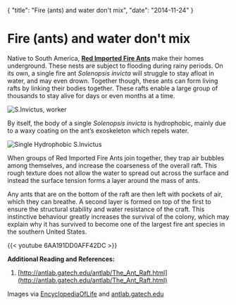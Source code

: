 {
    "title": "Fire (ants) and water don't mix",
    "date": "2014-11-24"
}

# Fire (ants) and water don't mix


Native to South America, [**Red Imported Fire Ants**](http://www.eol.org/pages/403244) make their homes underground. These nests are subject to flooding during rainy periods. On its own, a single fire ant _Solenopsis invicta_ will struggle to stay afloat in water, and may even drown. Together though, these ants can form living rafts by linking their bodies together. These rafts enable a large group of thousands to stay alive for days or even months at a time.


![S.Invictus, worker](https://lh3.googleusercontent.com/_SUdJXVDcY1M/TbtyRfnKe1I/AAAAAAAAAS8/BGaGQ8oWHFk/s400/invictusworker.jpg "S.Invictus, worker")


By itself, the body of a single _Solenopsis invicta_ is hydrophobic, mainly due to a waxy coating on the ant’s exoskeleton which repels water.


![Single Hydrophobic S.Invictus](https://lh6.googleusercontent.com/_SUdJXVDcY1M/Tbtx2K5moKI/AAAAAAAAASs/mBADQgADwBs/s400/Fireantsolo.jpg "Solo fire ant repelling water")


When groups of Red Imported Fire Ants join together, they trap air bubbles among themselves, and increase the coarseness of the overall raft. This rough texture does not allow the water to spread out across the surface and instead the surface tension forms a layer around the mass of ants.

Any ants that are on the bottom of the raft are then left with pockets of air, which they can breathe. A second layer is formed on top of the first to ensure the structural stability and water resistance of the craft. This instinctive behaviour greatly increases the survival of the colony, which may explain why it has survived to become one of the largest fire ant species in the southern United States.

{{< youtube 6AA191DD0AFF42DC >}}


**Additional Reading and References:**

1. [http://antlab.gatech.edu/antlab/The_Ant_Raft.html](http://antlab.gatech.edu/antlab/The_Ant_Raft.html)

Images via [EncyclopediaOfLife](http://www.eol.org) and [antlab.gatech.edu](http://antlab.gatech.edu)


